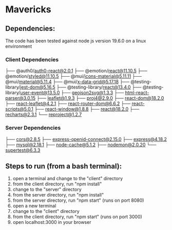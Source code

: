 # Mavericks

## Dependencies: 
The code has been tested against node js version 19.6.0 on a linux environment

### Client Dependencies
├── @auth0/auth0-react@2.0.1
├── @emotion/react@11.10.5
├── @emotion/styled@11.10.5
├── @mui/icons-material@5.11.11
├── @mui/material@5.11.4
├── @mui/x-data-grid@5.17.18
├── @testing-library/jest-dom@5.16.5
├── @testing-library/react@13.4.0
├── @testing-library/user-event@13.5.0
├── geojson2svg@1.3.3
├── html-react-parser@3.0.15
├── leaflet@1.9.3
├── proj4@2.9.0
├── react-dom@18.2.0
├── react-leaflet@4.2.1
├── react-router-dom@6.6.2
├── react-scripts@5.0.1
├── react-window@1.8.8
├── react@18.2.0
├── recharts@2.3.1
└── reproject@1.2.7

### Server Dependencies
├── cors@2.8.5
├── express-openid-connect@2.15.0
├── express@4.18.2
├── mysql@2.18.1
├── node-cache@5.1.2
├── nodemon@2.0.20
└── supertest@6.3.3

## Steps to run (from a bash terminal):
1. open a terminal and change to the "client" directory
2. from the client directory, run "npm install"
3. change to the "server" directory
4. from the server directory, run "npm install"
5. from the server directory, run "npm start" (runs on port 8080)
6. open a new terminal
7. change to the "client" directory
8. from the client directory, run "npm start" (runs on port 3000)
9. open localhost:3000 in your browser